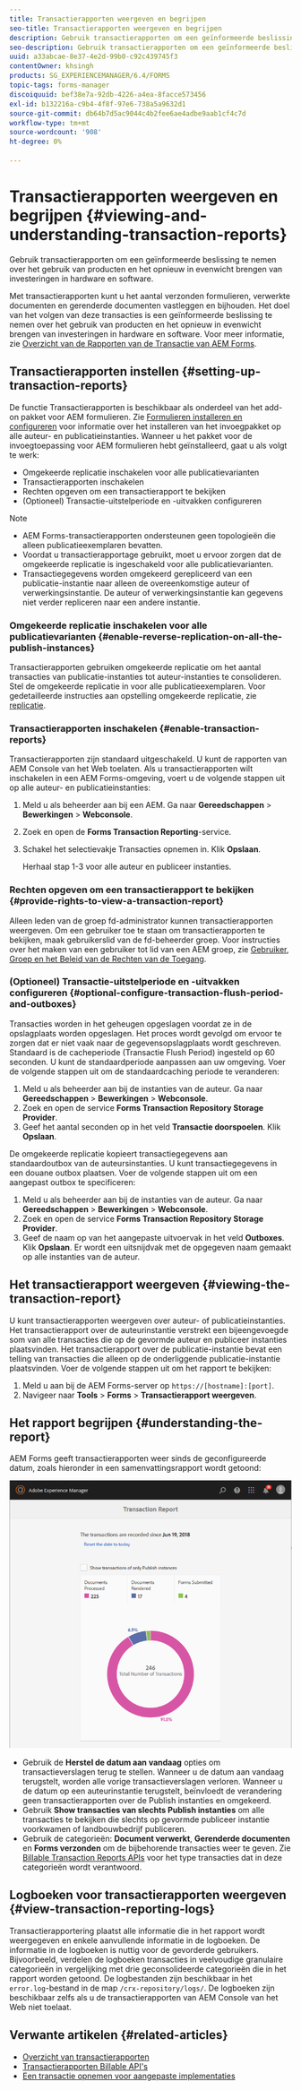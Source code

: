 ```yaml
---
title: Transactierapporten weergeven en begrijpen
seo-title: Transactierapporten weergeven en begrijpen
description: Gebruik transactierapporten om een geïnformeerde beslissing te nemen over het gebruik van producten en het opnieuw in evenwicht brengen van investeringen in hardware en software.
seo-description: Gebruik transactierapporten om een geïnformeerde beslissing te nemen over het gebruik van producten en het opnieuw in evenwicht brengen van investeringen in hardware en software.
uuid: a33abcae-8e37-4e2d-99b0-c92c439745f3
contentOwner: khsingh
products: SG_EXPERIENCEMANAGER/6.4/FORMS
topic-tags: forms-manager
discoiquuid: bef38e7a-92db-4226-a4ea-8facce573456
exl-id: b132216a-c9b4-4f8f-97e6-738a5a9632d1
source-git-commit: db64b7d5ac9044c4b2fee6ae4adbe9aab1cf4c7d
workflow-type: tm+mt
source-wordcount: '908'
ht-degree: 0%

---
```


# Transactierapporten weergeven en begrijpen {#viewing-and-understanding-transaction-reports}

Gebruik transactierapporten om een geïnformeerde beslissing te nemen over het gebruik van producten en het opnieuw in evenwicht brengen van investeringen in hardware en software.

Met transactierapporten kunt u het aantal verzonden formulieren, verwerkte documenten en gerenderde documenten vastleggen en bijhouden. Het doel van het volgen van deze transacties is een geïnformeerde beslissing te nemen over het gebruik van producten en het opnieuw in evenwicht brengen van investeringen in hardware en software. Voor meer informatie, zie [Overzicht van de Rapporten van de Transactie van AEM Forms](/help/forms/using/transaction-reports-overview.md).

## Transactierapporten instellen  {#setting-up-transaction-reports}

De functie Transactierapporten is beschikbaar als onderdeel van het add-on pakket voor AEM formulieren. Zie [Formulieren installeren en configureren](https://helpx.adobe.com/experience-manager/6-4/forms/using/installing-configuring-aem-forms-osgi.html) voor informatie over het installeren van het invoegpakket op alle auteur- en publicatieinstanties. Wanneer u het pakket voor de invoegtoepassing voor AEM formulieren hebt geïnstalleerd, gaat u als volgt te werk:

* Omgekeerde replicatie inschakelen voor alle publicatievarianten
* Transactierapporten inschakelen
* Rechten opgeven om een transactierapport te bekijken
* (Optioneel) Transactie-uitstelperiode en -uitvakken configureren

>[!NOTE]
>
>* AEM Forms-transactierapporten ondersteunen geen topologieën die alleen publicatieexemplaren bevatten.
>* Voordat u transactierapportage gebruikt, moet u ervoor zorgen dat de omgekeerde replicatie is ingeschakeld voor alle publicatievarianten.
>* Transactiegegevens worden omgekeerd gerepliceerd van een publicatie-instantie naar alleen de overeenkomstige auteur of verwerkingsinstantie. De auteur of verwerkingsinstantie kan gegevens niet verder repliceren naar een andere instantie.

>



### Omgekeerde replicatie inschakelen voor alle publicatievarianten {#enable-reverse-replication-on-all-the-publish-instances}

Transactierapporten gebruiken omgekeerde replicatie om het aantal transacties van publicatie-instanties tot auteur-instanties te consolideren. Stel de omgekeerde replicatie in voor alle publicatieexemplaren. Voor gedetailleerde instructies aan opstelling omgekeerde replicatie, zie [replicatie](/help/sites-deploying/replication.md).

### Transactierapporten inschakelen {#enable-transaction-reports}

Transactierapporten zijn standaard uitgeschakeld. U kunt de rapporten van AEM Console van het Web toelaten. Als u transactierapporten wilt inschakelen in een AEM Forms-omgeving, voert u de volgende stappen uit op alle auteur- en publicatieinstanties:

1. Meld u als beheerder aan bij een AEM. Ga naar **Gereedschappen** > **Bewerkingen** > **Webconsole**.
1. Zoek en open de **Forms Transaction Reporting**-service.
1. Schakel het selectievakje Transacties opnemen in. Klik **Opslaan**.

   Herhaal stap 1-3 voor alle auteur en publiceer instanties.

### Rechten opgeven om een transactierapport te bekijken {#provide-rights-to-view-a-transaction-report}

Alleen leden van de groep fd-administrator kunnen transactierapporten weergeven. Om een gebruiker toe te staan om transactierapporten te bekijken, maak gebruikerslid van de fd-beheerder groep. Voor instructies over het maken van een gebruiker tot lid van een AEM groep, zie [Gebruiker, Groep en het Beleid van de Rechten van de Toegang](/help/sites-administering/user-group-ac-admin.md).

### (Optioneel) Transactie-uitstelperiode en -uitvakken configureren {#optional-configure-transaction-flush-period-and-outboxes}

Transacties worden in het geheugen opgeslagen voordat ze in de opslagplaats worden opgeslagen. Het proces wordt gevolgd om ervoor te zorgen dat er niet vaak naar de gegevensopslagplaats wordt geschreven. Standaard is de cacheperiode (Transactie Flush Period) ingesteld op 60 seconden. U kunt de standaardperiode aanpassen aan uw omgeving. Voer de volgende stappen uit om de standaardcaching periode te veranderen:

1. Meld u als beheerder aan bij de instanties van de auteur. Ga naar **Gereedschappen** > **Bewerkingen** > **Webconsole**.
1. Zoek en open de service **Forms Transaction Repository Storage Provider**.
1. Geef het aantal seconden op in het veld **Transactie doorspoelen**. Klik **Opslaan**.

De omgekeerde replicatie kopieert transactiegegevens aan standaardoutbox van de auteursinstanties. U kunt transactiegegevens in een douane outbox plaatsen. Voer de volgende stappen uit om een aangepast outbox te specificeren:

1. Meld u als beheerder aan bij de instanties van de auteur. Ga naar **Gereedschappen** > **Bewerkingen** > **Webconsole**.
1. Zoek en open de service **Forms Transaction Repository Storage Provider**.
1. Geef de naam op van het aangepaste uitvoervak in het veld **Outboxes**. Klik **Opslaan**. Er wordt een uitsnijdvak met de opgegeven naam gemaakt op alle instanties van de auteur.

## Het transactierapport weergeven {#viewing-the-transaction-report}

U kunt transactierapporten weergeven over auteur- of publicatieinstanties. Het transactierapport over de auteurinstantie verstrekt een bijeengevoegde som van alle transacties die op de gevormde auteur en publiceer instanties plaatsvinden. Het transactierapport over de publicatie-instantie bevat een telling van transacties die alleen op de onderliggende publicatie-instantie plaatsvinden. Voer de volgende stappen uit om het rapport te bekijken:

1. Meld u aan bij de AEM Forms-server op `https://[hostname]:[port]`.
1. Navigeer naar **Tools** > **Forms** > **Transactierapport weergeven**.

## Het rapport begrijpen {#understanding-the-report}

AEM Forms geeft transactierapporten weer sinds de geconfigureerde datum, zoals hieronder in een samenvattingsrapport wordt getoond:

![sample-transaction-report-auteur](assets/sample-transaction-report-author.png)

* Gebruik de **Herstel de datum aan vandaag** opties om transactieverslagen terug te stellen. Wanneer u de datum aan vandaag terugstelt, worden alle vorige transactieverslagen verloren. Wanneer u de datum op een auteurinstantie terugstelt, beïnvloedt de verandering geen transactierapporten over de Publish instanties en omgekeerd.
* Gebruik **Show transacties van slechts Publish instanties** om alle transacties te bekijken die slechts op gevormde publiceer instantie voorkwamen of landbouwbedrijf publiceren.
* Gebruik de categorieën: **Document verwerkt**, **Gerenderde documenten** en **Forms verzonden** om de bijbehorende transacties weer te geven. Zie [Billable Transaction Reports APIs](/help/forms/using/transaction-reports-billable-apis.md) voor het type transacties dat in deze categorieën wordt verantwoord.

## Logboeken voor transactierapporten weergeven {#view-transaction-reporting-logs}

Transactierapportering plaatst alle informatie die in het rapport wordt weergegeven en enkele aanvullende informatie in de logboeken. De informatie in de logboeken is nuttig voor de gevorderde gebruikers. Bijvoorbeeld, verdelen de logboeken transacties in veelvoudige granulaire categorieën in vergelijking met drie geconsolideerde categorieën die in het rapport worden getoond. De logbestanden zijn beschikbaar in het `error.log`-bestand in de map `/crx-repository/logs/`. De logboeken zijn beschikbaar zelfs als u de transactierapporten van AEM Console van het Web niet toelaat.

## Verwante artikelen {#related-articles}

* [Overzicht van transactierapporten](/help/forms/using/transaction-reports-overview.md)
* [Transactierapporten Billable API&#39;s](/help/forms/using/transaction-reports-billable-apis.md)
* [Een transactie opnemen voor aangepaste implementaties](/help/forms/using/record-transaction-custom-implementation.md)
